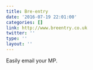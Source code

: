 ```yaml
---
title: Bre-entry
date: '2016-07-19 22:01:00'
categories: []
link: http://www.breentry.co.uk
twitter: ''
type: ''
layout: ''
---
```

Easily email your MP.